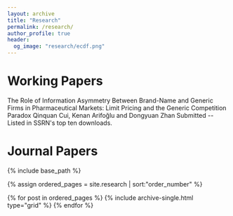 ```yaml
---
layout: archive
title: "Research"
permalink: /research/
author_profile: true
header:
  og_image: "research/ecdf.png"
---
```


# Working Papers
The Role of Information Asymmetry Between Brand-Name and Generic Firms in Pharmaceutical Markets: Limit Pricing and the Generic Competition Paradox
Qinquan Cui, Kenan Arifoğlu and Dongyuan Zhan
Submitted
-- Listed in SSRN's top ten downloads.

# Journal Papers



<nbsp>

{% include base_path %}

{% assign ordered_pages = site.research | sort:"order_number" %}

{% for post in ordered_pages %}
  {% include archive-single.html type="grid" %}
{% endfor %}
